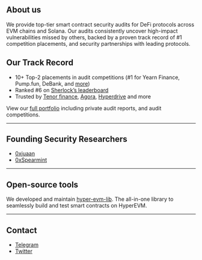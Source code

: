## About us
We provide top-tier smart contract security audits for DeFi protocols across EVM chains and Solana. Our audits consistently uncover high-impact vulnerabilities missed by others, backed by a proven track record of #1 competition placements, and security partnerships with leading protocols.

## Our Track Record

* 10+ Top-2 placements in audit competitions (#1 for Yearn Finance, Pump.fun, DeBank, and [more](https://github.com/ObsidianAudits/audits))
* Ranked #6 on [Sherlock’s leaderboard](https://audits.sherlock.xyz/leaderboards)
* Trusted by [Tenor finance](https://x.com/TenorFinance), [Agora](https://x.com/withAUSD), [Hyperdrive](https://x.com/hyperdrivedefi) and more

View our [full portfolio](https://github.com/ObsidianAudits/audits) including private audit reports, and audit competitions.

---

## Founding Security Researchers

* [0xjuaan](https://github.com/0xjuaan) 
* [0xSpearmint](https://github.com/0xSpearmint) 

---

## Open-source tools

We developed and maintain [hyper-evm-lib](https://github.com/hyperliquid-dev/hyper-evm-lib). The all-in-one library to seamlessly build and test smart contracts on HyperEVM.

---

## Contact
- [Telegram](https://t.me/juan_sec)
- [Twitter](https://x.com/obsidianaudits)


